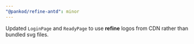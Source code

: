 ```yaml
---
"@pankod/refine-antd": minor
---
```


Updated `LoginPage` and `ReadyPage` to use **refine** logos from CDN rather than bundled svg files.
